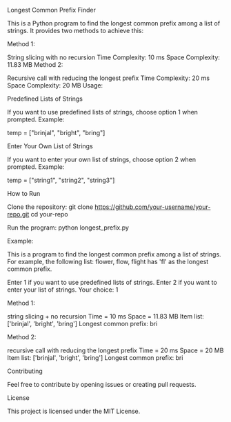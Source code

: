 Longest Common Prefix Finder

This is a Python program to find the longest common prefix among a list
of strings. It provides two methods to achieve this:

Method 1:

String slicing with no recursion Time Complexity: 10 ms Space
Complexity: 11.83 MB Method 2:

Recursive call with reducing the longest prefix Time Complexity: 20 ms
Space Complexity: 20 MB Usage:

Predefined Lists of Strings

If you want to use predefined lists of strings, choose option 1 when
prompted. Example:

temp = \[\"brinjal\", \"bright\", \"bring\"\]

Enter Your Own List of Strings

If you want to enter your own list of strings, choose option 2 when
prompted. Example:

temp = \[\"string1\", \"string2\", \"string3\"\]

How to Run

Clone the repository: git clone
https://github.com/your-username/your-repo.git cd your-repo

Run the program: python longest_prefix.py

Example:

This is a program to find the longest common prefix among a list of
strings. For example, the following list: flower, flow, flight has
\'fl\' as the longest common prefix.

Enter 1 if you want to use predefined lists of strings. Enter 2 if you
want to enter your list of strings. Your choice: 1

Method 1:

string slicing + no recursion Time = 10 ms Space = 11.83 MB Item list:
\[\'brinjal\', \'bright\', \'bring\'\] Longest common prefix: bri

Method 2:

recursive call with reducing the longest prefix Time = 20 ms Space = 20
MB Item list: \[\'brinjal\', \'bright\', \'bring\'\] Longest common
prefix: bri

Contributing

Feel free to contribute by opening issues or creating pull requests.

License

This project is licensed under the MIT License.
